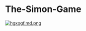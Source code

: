 # The-Simon-Game

<a href="https://freeimage.host/i/hgxogf"><img src="https://iili.io/hgxogf.md.png" alt="hgxogf.md.png" border="0"></a>
